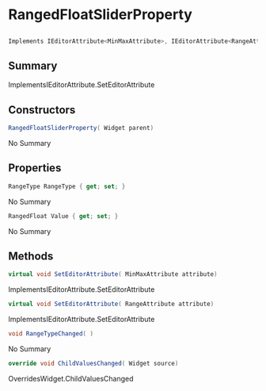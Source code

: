 # RangedFloatSliderProperty

## 
```c#
Implements IEditorAttribute<MinMaxAttribute>, IEditorAttribute<RangeAttribute>
```

## Summary

ImplementsIEditorAttribute<T>.SetEditorAttribute
## Constructors

```c#
RangedFloatSliderProperty( Widget parent) 
```
No Summary
## Properties

```c#
RangeType RangeType { get; set; } 
```
No Summary
```c#
RangedFloat Value { get; set; } 
```
No Summary
## Methods

```c#
virtual void SetEditorAttribute( MinMaxAttribute attribute) 
```
ImplementsIEditorAttribute<T>.SetEditorAttribute
```c#
virtual void SetEditorAttribute( RangeAttribute attribute) 
```
ImplementsIEditorAttribute<T>.SetEditorAttribute
```c#
void RangeTypeChanged( ) 
```
No Summary
```c#
override void ChildValuesChanged( Widget source) 
```
OverridesWidget.ChildValuesChanged
